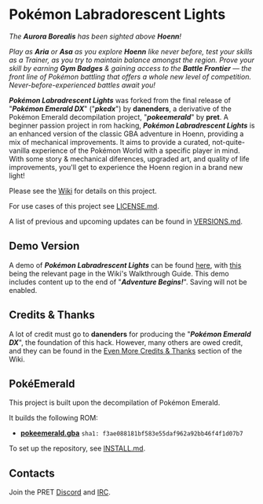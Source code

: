 # Pokémon Labradorescent Lights

_The **Aurora Borealis** has been sighted above **Hoenn**!_

_Play as **Aria** or **Asa** as you explore **Hoenn** like never before, test your skills as a Trainer, as you try to maintain balance amongst the region. Prove your skill by earning **Gym Badges** & gaining access to the **Battle Frontier** — the front line of Pokémon battling that offers a whole new level of competition. Never-before-experienced battles await you!_

_**Pokémon Labradrescent Lights**_ was forked from the final release of "_**Pokémon Emerald DX**_" ("_**pkedx**_") by **danenders**, a derivative of the Pokémon Emerald decompilation project, "_**pokeemerald**_" by **pret**.
A beginner passion project in rom hacking, _**Pokémon Labradrescent Lights**_ is an enhanced version of the classic GBA adventure in Hoenn, providing a mix of mechanical improvements. It aims to provide a curated, not-quite-vanilla experience of the Pokémon World with a specific player in mind. With some story & mechanical diferences, upgraded art, and quality of life improvements, you'll get to experience the Hoenn region in a brand new light!

Please see the [Wiki](https://github.com/HashtagMarky/Labradorescent-Lights/wiki) for details on this project.

For use cases of this project see [LICENSE.md](LICENSE.md).

A list of previous and upcoming updates can be found in [VERSIONS.md](VERSIONS.md).

## Demo Version
A demo of _**Pokémon Labradrescent Lights**_ can be found [here](https://github.com/HashtagMarky/Labradorescent-Lights/releases/tag/demo), with [this](https://github.com/HashtagMarky/Labradorescent-Lights/wiki/Walkthrough-Guide#part-one---adventure-begins) being the relevant page in the Wiki's Walkthrough Guide. This demo includes content up to the end of "_**Adventure Begins!**_". Saving will not be enabled.

## Credits & Thanks

A lot of credit must go to **danenders** for producing the "_**Pokémon Emerald DX**_", the foundation of this hack. However, many others are owed credit, and they can be found in the [Even More Credits & Thanks](https://github.com/HashtagMarky/Labradorescent-Lights/wiki#even-more-credits--thanks) section of the Wiki.

## PokéEmerald

This project is built upon the decompilation of Pokémon Emerald.

It builds the following ROM:

* [**pokeemerald.gba**](https://datomatic.no-intro.org/index.php?page=show_record&s=23&n=1961) `sha1: f3ae088181bf583e55daf962a92bb46f4f1d07b7`

To set up the repository, see [INSTALL.md](INSTALL.md).

## Contacts

Join the PRET [Discord](https://discord.gg/d5dubZ3) and [IRC](https://web.libera.chat/?#pret).

